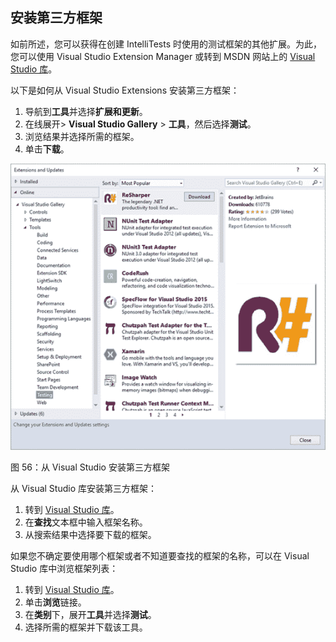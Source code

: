 ## 安装第三方框架

如前所述，您可以获得在创建 IntelliTests 时使用的测试框架的其他扩展。为此，您可以使用 Visual Studio Extension Manager 或转到 MSDN 网站上的 [Visual Studio 库](https://visualstudiogallery.msdn.microsoft.com/)。

以下是如何从 Visual Studio Extensions 安装第三方框架：

1.  导航到**工具**并选择**扩展和更新**。
2.  在线展开&gt; **Visual Studio Gallery** &gt; **工具**，然后选择**测试**。
3.  浏览结果并选择所需的框架。
4.  单击**下载**。

![](img/00058.jpeg)

图 56：从 Visual Studio 安装第三方框架

从 Visual Studio 库安装第三方框架：

1.  转到 [Visual Studio 库](https://visualstudiogallery.msdn.microsoft.com/)。
2.  在**查找**文本框中输入框架名称。
3.  从搜索结果中选择要下载的框架。

如果您不确定要使用哪个框架或者不知道要查找的框架的名称，可以在 Visual Studio 库中浏览框架列表：

1.  转到 [Visual Studio 库](https://visualstudiogallery.msdn.microsoft.com/)。
2.  单击**浏览**链接。
3.  在**类别**下，展开**工具**并选择**测试**。
4.  选择所需的框架并下载该工具。